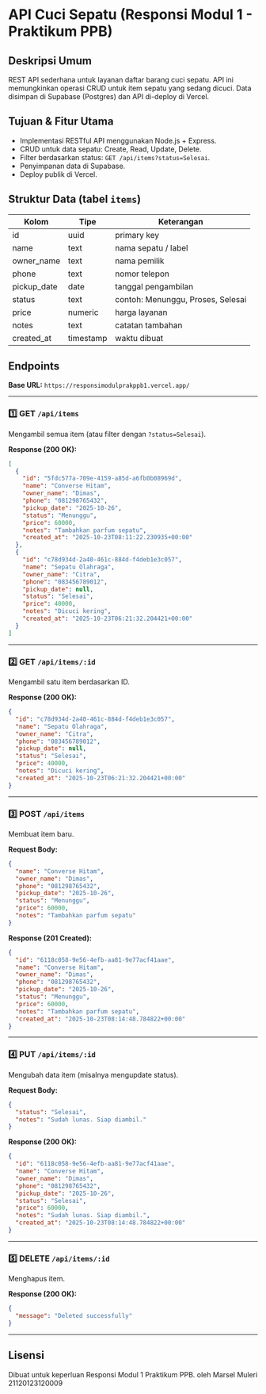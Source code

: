 # API Cuci Sepatu (Responsi Modul 1 - Praktikum PPB)

## Deskripsi Umum
REST API sederhana untuk layanan daftar barang cuci sepatu. API ini memungkinkan operasi CRUD untuk item sepatu yang sedang dicuci. Data disimpan di Supabase (Postgres) dan API di-deploy di Vercel.

## Tujuan & Fitur Utama
- Implementasi RESTful API menggunakan Node.js + Express.
- CRUD untuk data sepatu: Create, Read, Update, Delete.
- Filter berdasarkan status: `GET /api/items?status=Selesai`.
- Penyimpanan data di Supabase.
- Deploy publik di Vercel.

## Struktur Data (tabel `items`)
| Kolom | Tipe | Keterangan |
|-------|------|------------|
| id | uuid | primary key |
| name | text | nama sepatu / label |
| owner_name | text | nama pemilik |
| phone | text | nomor telepon |
| pickup_date | date | tanggal pengambilan |
| status | text | contoh: Menunggu, Proses, Selesai |
| price | numeric | harga layanan |
| notes | text | catatan tambahan |
| created_at | timestamp | waktu dibuat |

## Endpoints  
**Base URL:** `https://responsimodulprakppb1.vercel.app/`

---

### 1️⃣ GET `/api/items`  
Mengambil semua item (atau filter dengan `?status=Selesai`).

**Response (200 OK):**  
```json
[
  {
    "id": "5fdc577a-709e-4159-a85d-a6fb0b08969d",
    "name": "Converse Hitam",
    "owner_name": "Dimas",
    "phone": "081298765432",
    "pickup_date": "2025-10-26",
    "status": "Menunggu",
    "price": 60000,
    "notes": "Tambahkan parfum sepatu",
    "created_at": "2025-10-23T08:11:22.230935+00:00"
  },
  {
    "id": "c78d934d-2a40-461c-884d-f4deb1e3c057",
    "name": "Sepatu Olahraga",
    "owner_name": "Citra",
    "phone": "083456789012",
    "pickup_date": null,
    "status": "Selesai",
    "price": 40000,
    "notes": "Dicuci kering",
    "created_at": "2025-10-23T06:21:32.204421+00:00"
  }
]
```

---

### 2️⃣ GET `/api/items/:id`  
Mengambil satu item berdasarkan ID.

**Response (200 OK):**  
```json
{
  "id": "c78d934d-2a40-461c-884d-f4deb1e3c057",
  "name": "Sepatu Olahraga",
  "owner_name": "Citra",
  "phone": "083456789012",
  "pickup_date": null,
  "status": "Selesai",
  "price": 40000,
  "notes": "Dicuci kering",
  "created_at": "2025-10-23T06:21:32.204421+00:00"
}
```

---

### 3️⃣ POST `/api/items`  
Membuat item baru.

**Request Body:**  
```json
{
  "name": "Converse Hitam",
  "owner_name": "Dimas",
  "phone": "081298765432",
  "pickup_date": "2025-10-26",
  "status": "Menunggu",
  "price": 60000,
  "notes": "Tambahkan parfum sepatu"
}
```

**Response (201 Created):**  
```json
{
  "id": "6118c058-9e56-4efb-aa81-9e77acf41aae",
  "name": "Converse Hitam",
  "owner_name": "Dimas",
  "phone": "081298765432",
  "pickup_date": "2025-10-26",
  "status": "Menunggu",
  "price": 60000,
  "notes": "Tambahkan parfum sepatu",
  "created_at": "2025-10-23T08:14:48.784822+00:00"
}
```

---

### 4️⃣ PUT `/api/items/:id`  
Mengubah data item (misalnya mengupdate status).

**Request Body:**  
```json
{
  "status": "Selesai",
  "notes": "Sudah lunas. Siap diambil."
}
```

**Response (200 OK):**  
```json
{
  "id": "6118c058-9e56-4efb-aa81-9e77acf41aae",
  "name": "Converse Hitam",
  "owner_name": "Dimas",
  "phone": "081298765432",
  "pickup_date": "2025-10-26",
  "status": "Selesai",
  "price": 60000,
  "notes": "Sudah lunas. Siap diambil.",
  "created_at": "2025-10-23T08:14:48.784822+00:00"
}
```

---

### 5️⃣ DELETE `/api/items/:id`  
Menghapus item.

**Response (200 OK):**  
```json
{
  "message": "Deleted successfully"
}
```

---

## Lisensi
Dibuat untuk keperluan Responsi Modul 1 Praktikum PPB. oleh Marsel Muleri 21120123120009 

